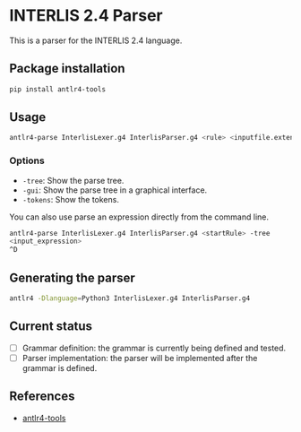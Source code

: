 # INTERLIS 2.4 Parser

This is a parser for the INTERLIS 2.4 language.

## Package installation

```bash
pip install antlr4-tools
```

## Usage

```bash
antlr4-parse InterlisLexer.g4 InterlisParser.g4 <rule> <inputfile.extension>
```

### Options

- `-tree`: Show the parse tree.
- `-gui`: Show the parse tree in a graphical interface.
- `-tokens`: Show the tokens.

You can also use parse an expression directly from the command line.

```bash
antlr4-parse InterlisLexer.g4 InterlisParser.g4 <startRule> -tree
<input_expression>
^D
```
## Generating the parser

```bash
antlr4 -Dlanguage=Python3 InterlisLexer.g4 InterlisParser.g4
```
## Current status

- [ ] Grammar definition: the grammar is currently being defined and tested.
- [ ] Parser implementation: the parser will be implemented after the grammar is defined.

## References

- [antlr4-tools](https://github.com/antlr/antlr4-tools)
